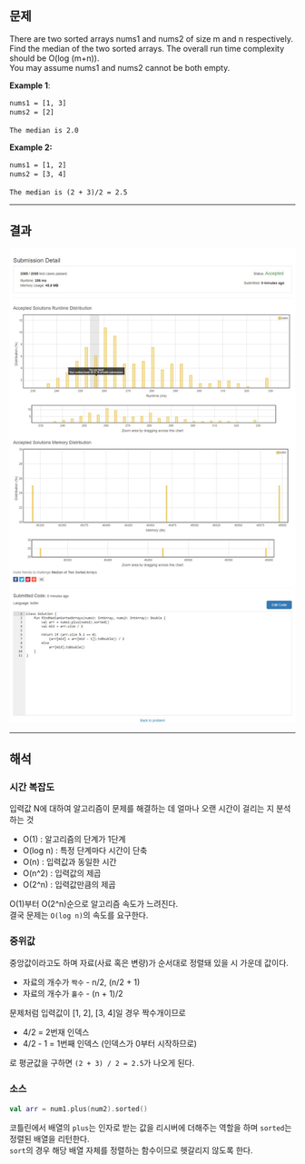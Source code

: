 ## 문제
There are two sorted arrays nums1 and nums2 of size m and n respectively.  
Find the median of the two sorted arrays. The overall run time complexity should be O(log (m+n)).  
You may assume nums1 and nums2 cannot be both empty.  

**Example 1**:
  ```
  nums1 = [1, 3]
  nums2 = [2]

  The median is 2.0
  ```
**Example 2:**
  ```
  nums1 = [1, 2]
  nums2 = [3, 4]

  The median is (2 + 3)/2 = 2.5
  ```

---
## 결과
![MedianOfTwoSortedArray Result](./MedianOfTwoSortedArray.jpg)

---
## 해석
### 시간 복잡도
입력값 N에 대하여 알고리즘이 문제를 해결하는 데 얼마나 오랜 시간이 걸리는 지 분석하는 것
* O(1) : 알고리즘의 단계가 1단계
* O(log n) : 특정 단계마다 시간이 단축
* O(n) : 입력값과 동일한 시간
* O(n^2) : 입력값의 제곱
* O(2^n) : 입력값만큼의 제곱

O(1)부터 O(2^n)순으로 알고리즘 속도가 느려진다.  
결국 문제는 `O(log n)`의 속도를 요구한다.

### 중위값
중앙값이라고도 하며 자료(사료 혹은 변량)가 순서대로 정렬돼 있을 시 가운데 값이다.
  * 자료의 개수가 `짝수` - n/2, (n/2 + 1)
  * 자료의 개수가 `홀수` - (n + 1)/2
  
문제처럼 입력값이 [1, 2], [3, 4]일 경우 짝수개이므로
  * 4/2 = 2번재 인덱스
  * 4/2 - 1 = 1번째 인덱스 (인덱스가 0부터 시작하므로)
  
로 평균값을 구하면 `(2 + 3) / 2 = 2.5`가 나오게 된다.

### 소스
```kotlin
val arr = num1.plus(num2).sorted()
```
코틀린에서 배열의 `plus`는 인자로 받는 값을 리시버에 더해주는 역할을 하며 `sorted`는 정렬된 배열을 리턴한다.  
`sort`의 경우 해당 배열 자체를 정렬하는 함수이므로 헷갈리지 않도록 한다.
